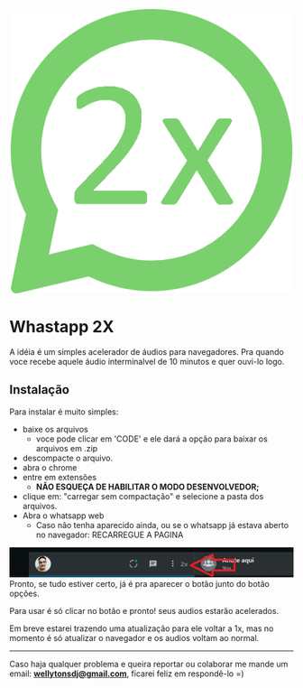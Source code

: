 ![icone](./public/icon.png)

# Whastapp 2X

A idéia é um simples acelerador de áudios para navegadores.
Pra quando voce recebe aquele áudio interminalvel de 10 minutos e quer ouvi-lo logo.

## Instalação

Para instalar é muito simples:

- baixe os arquivos
  - voce pode clicar em 'CODE' e ele dará a opção para baixar os arquivos em .zip
- descompacte o arquivo.
- abra o chrome
- entre em extensões
  - **NÃO ESQUEÇA DE HABILITAR O MODO DESENVOLVEDOR;**
- clique em: "carregar sem compactação" e selecione a pasta dos arquivos.
- Abra o whatsapp web
  - Caso não tenha aparecido ainda, ou se o whatsapp já estava aberto no navegador: RECARREGUE A PAGINA

![BOTÃO](./public/botao.png)
Pronto, se tudo estiver certo, já é pra aparecer o botão junto do botão opções.

Para usar é só clicar no botão e pronto! seus audios estarão acelerados.

Em breve estarei trazendo uma atualização para ele voltar a 1x, mas no momento é só atualizar o navegador e os audios voltam ao normal.

---

Caso haja qualquer problema e queira reportar ou colaborar me mande um email: **wellytonsdj@gmail.com**, ficarei feliz em respondê-lo =)
